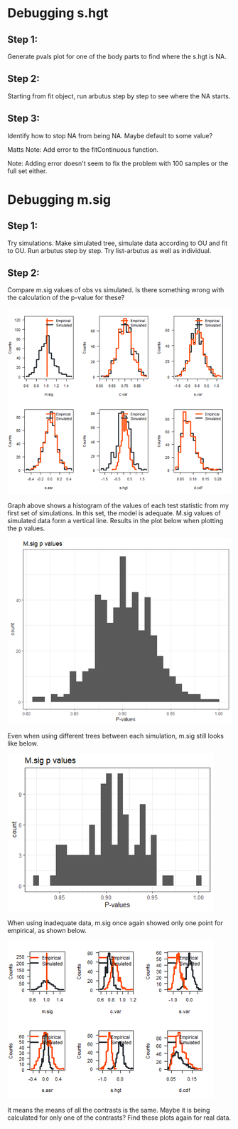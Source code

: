 # Debugging s.hgt

## Step 1:

Generate pvals plot for one of the body parts to find where the s.hgt is NA.

## Step 2:

Starting from fit object, run arbutus step by step to see where the NA starts.

## Step 3:

Identify how to stop NA from being NA. Maybe default to some value?

Matts Note: Add error to the fitContinuous function.

Note: Adding error doesn't seem to fix the problem with 100 samples or the full set either. 

# Debugging m.sig

## Step 1:

Try simulations. Make simulated tree, simulate data according to OU and fit to OU. Run arbutus step by step. Try list-arbutus as well as individual.

## Step 2:

Compare m.sig values of obs vs simulated. Is there something wrong with the calculation of the p-value for these?

![](simulated_histogram.png)

Graph above shows a histogram of the values of each test statistic from my first set of simulations. In this set, the model is adequate. M.sig values of simulated data form a vertical line. Results in the plot below when plotting the p values.

![](m.sig_pvals.png)

Even when using different trees between each simulation, m.sig still looks like below.

![](diftrees_msig_vals.png)

When using inadequate data, m.sig once again showed only one point for empirical, as shown below.

![](inad_hist.png)

It means the means of all the contrasts is the same. Maybe it is being calculated for only one of the contrasts? Find these plots again for real data.
